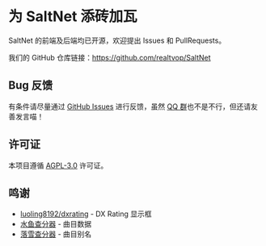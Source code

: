 # 为 SaltNet 添砖加瓦

SaltNet 的前端及后端均已开源，欢迎提出 Issues 和 PullRequests。

我们的 GitHub 仓库链接：https://github.com/realtvop/SaltNet

## Bug 反馈

有条件请尽量通过 [GitHub Issues](https://github.com/realtvop/SaltNet/issues) 进行反馈，虽然 [QQ 群](https://qm.qq.com/q/s9G3aEedHi)也不是不行，但还请友善发言喵！

## 许可证

本项目遵循 [AGPL-3.0](https://www.gnu.org/licenses/agpl-3.0.en.html) 许可证。

## 鸣谢

- [luoling8192/dxrating](https://github.com/luoling8192/dxrating) - DX Rating 显示框
- [水鱼查分器](https://www.diving-fish.com/maimaidx/prober/) - 曲目数据
- [落雪查分器](https://maimai.lxns.net/) - 曲目别名
